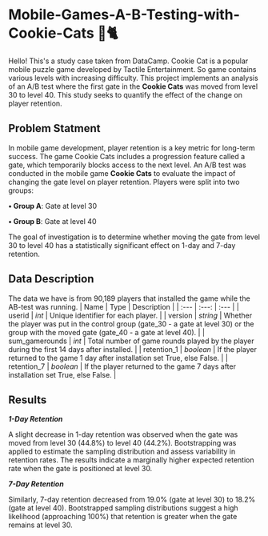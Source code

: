 # Mobile-Games-A-B-Testing-with-Cookie-Cats 🍪🐈
Hello! This's a study case taken from DataCamp. Cookie Cat is a popular mobile puzzle game developed by Tactile Entertainment. So game contains various levels with increasing difficulty.
This project implements an analysis of an A/B test where the first gate in the **Cookie Cats** was moved from level 30 to level 40.
This study seeks to quantify the effect of the change on player retention.

## Problem Statment
In mobile game development, player retention is a key metric for long-term success. 
The game Cookie Cats includes a progression feature called a gate, which temporarily blocks access to the next level.
An A/B test was conducted in the mobile game **Cookie Cats** to evaluate the impact of changing the gate level on player retention. Players were split into two groups:

  **• Group A**: Gate at level 30

  **• Group B**: Gate at level 40

The goal of investigation is to determine whether moving the gate from level 30 to level 40 has a statistically significant effect on 1-day and 7-day retention.

## Data Description
The data we have is from 90,189 players that installed the game while the AB-test was running.
|    Name        |    Type   | Description |
| :---           |    :---:  |   :---     |
| userid         | _int_     | Unique identifier for each player. |
| version        | _string_  | Whether the player was put in the control group (gate_30 - a gate at level 30) or the group with the moved gate (gate_40 - a gate at level 40). |
| sum_gamerounds | _int_     | Total number of game rounds played by the player during the first 14 days after installed.   |
| retention_1    | _boolean_ | If the player returned to the game 1 day after installation set True, else False.     |
| retention_7    | _boolean_ | If the player returned to the game 7 days after installation set True, else False.    |

## Results
***1-Day Retention***

A slight decrease in 1-day retention was observed when the gate was moved from level 30 (44.8%) to level 40 (44.2%).
Bootstrapping was applied to estimate the sampling distribution and assess variability in retention rates.
The results indicate a marginally higher expected retention rate when the gate is positioned at level 30.

***7-Day Retention***

Similarly, 7-day retention decreased from 19.0% (gate at level 30) to 18.2% (gate at level 40).
Bootstrapped sampling distributions suggest a high likelihood (approaching 100%) that retention is greater when the gate remains at level 30.
